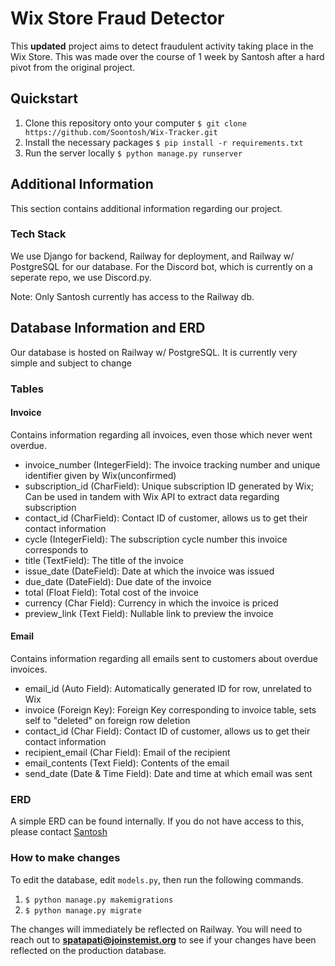 # Wix Store Fraud Detector

This **updated** project aims to detect fraudulent activity taking place in the Wix Store. This was made over the course of 1 week by Santosh after a hard pivot from the original project.

## Quickstart

1. Clone this repository onto your computer
   ```$ git clone https://github.com/Soontosh/Wix-Tracker.git```
2. Install the necessary packages
   ```$ pip install -r requirements.txt```
3. Run the server locally
   ```$ python manage.py runserver```

## Additional Information

This section contains additional information regarding our project.

### Tech Stack

We use Django for backend, Railway for deployment, and Railway w/ PostgreSQL for our database. For the Discord bot, which is currently on a seperate repo, we use Discord.py.

Note: Only Santosh currently has access to the Railway db.

## Database Information and ERD

Our database is hosted on Railway w/ PostgreSQL. It is currently very simple and subject to change

### Tables

#### Invoice

Contains information regarding all invoices, even those which never went overdue.

- invoice_number (IntegerField): The invoice tracking number and unique identifier given by Wix(unconfirmed)
- subscription_id (CharField): Unique subscription ID generated by Wix; Can be used in tandem with Wix API to extract data regarding subscription
- contact_id (CharField): Contact ID of customer, allows us to get their contact information
- cycle (IntegerField): The subscription cycle number this invoice corresponds to
- title (TextField): The title of the invoice
- issue_date (DateField): Date at which the invoice was issued
- due_date (DateField): Due date of the invoice
- total (Float Field): Total cost of the invoice
- currency (Char Field): Currency in which the invoice is priced
- preview_link (Text Field): Nullable link to preview the invoice

#### Email

Contains information regarding all emails sent to customers about overdue invoices.

- email_id (Auto Field): Automatically generated ID for row, unrelated to Wix
- invoice (Foreign Key): Foreign Key corresponding to invoice table, sets self to "deleted" on foreign row deletion
- contact_id (Char Field): Contact ID of customer, allows us to get their contact information
- recipient_email (Char Field): Email of the recipient
- email_contents (Text Field): Contents of the email
- send_date (Date & Time Field): Date and time at which email was sent

### ERD
A simple ERD can be found internally. If you do not have access to this, please contact [Santosh](https://github.com/Soontosh)

### How to make changes

To edit the database, edit ```models.py```, then run the following commands.

1. ```$ python manage.py makemigrations```
2. ```$ python manage.py migrate```

The changes will immediately be reflected on Railway. You will need to reach out to **spatapati@joinstemist.org** to see if your changes have been reflected on the production database.
